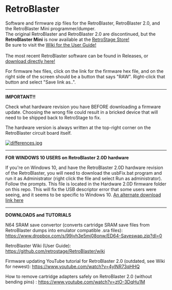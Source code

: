 # RetroBlaster
Software and firmware zip files for the RetroBlaster, RetroBlaster 2.0, and the RetroBlaster Mini programmer/dumper.
<br />
The original RetroBlaster and RetroBlaster 2.0 are discontinued, but the **RetroBlaster Mini** is now available at the [RetroStage Store!](https://retrostage.net/?product=retroblaster-mini-programmer-dumper)
<br />
Be sure to visit the [Wiki for the User Guide!](https://github.com/retrostage/RetroBlaster/wiki)
<br />
<br />
The most recent RetroBlaster software can be found in Releases, or [download directly here!](https://github.com/retrostage/RetroBlaster/releases/download/v2.2.4/RetroBlaster.2.2.4.zip)

For firmware hex files, click on the link for the firmware hex file, and on the right side of the screen should be a button that says "RAW". Right-click that button and select "Save link as..". 

---------
**IMPORTANT!!**

Check what hardware revision you have BEFORE downloading a firmware update. Choosing the wrong file could result in a bricked device that will need to be shipped back to RetroStage to fix.

The hardware version is always written at the top-right corner on the RetroBlaster circuit board itself.

[![differences.jpg](https://i.postimg.cc/tgSP7cVy/differences.jpg)](https://postimg.cc/gwhrTNDB)

---------    

**FOR WINDOWS 10 USERS on RetroBlaster 2.0D hardware**

If you're on Windows 10, and have the RetroBlaster 2.0D hardware revision of the RetroBlaster, you will need to download the usbFix.bat program and run it as Administrator (right click the file and select Run as administrator). Follow the prompts. This file is located in the Hardware 2.0D firmware folder on this repo.
This will fix the USB descriptor error that some users were seeing, and it seems to be specific to Windows 10.
[An alternate download link here](https://www.dropbox.com/s/0eo69ttftxd3u0n/usbFix.bat?dl=0)


---------

**DOWNLOADS and TUTORIALS**

N64 SRAM save convertor (converts cartridge SRAM save files from RetroBlaster dumps into emulator compatible .sra files): https://www.dropbox.com/s/99jvh3e5mj08onw/ED64-Saveswap.zip?dl=0

RetroBlaster Wiki (User Guide): https://github.com/retrostage/RetroBlaster/wiki

Firmware updating YouTube tutorial for RetroBlaster 2.0 (outdated, see Wiki for newest): https://www.youtube.com/watch?v=4ylNR73qHHQ

How to remove cartridge adapters safely on RetroBlaster 2.0 (without bending pins) : https://www.youtube.com/watch?v=ztO-3DqHu1M
